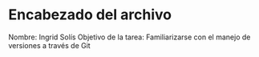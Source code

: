# Encabezado del archivo
Nombre: Ingrid Solís
Objetivo de la tarea: Familiarizarse con el manejo de versiones a través de Git